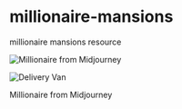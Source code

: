 # millionaire-mansions
millionaire mansions resource

![Millionaire from Midjourney](roosevelt777_millionaire_mansion_1.png)

![Delivery Van](0_2-2_delivery_van.png)

Millionaire from Midjourney
